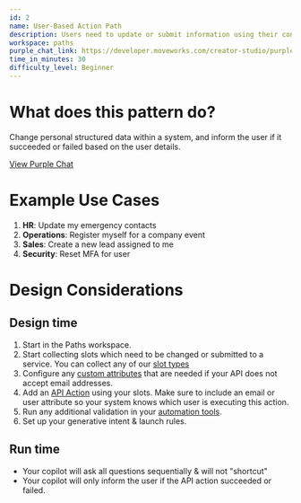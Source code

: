 ```yaml
---
id: 2
name: User-Based Action Path
description: Users need to update or submit information using their context.
workspace: paths
purple_chat_link: https://developer.moveworks.com/creator-studio/purple-chat-builder/?workspace=%7B%22title%22%3A%22My+Workspace%22%2C%22mocks%22%3A%5B%7B%22id%22%3A1636%2C%22title%22%3A%22Mock+1%22%2C%22transcript%22%3A%7B%22settings%22%3A%7B%22colorStyle%22%3A%22LIGHT%22%2C%22startTime%22%3A%2211%3A43+AM%22%2C%22defaultPerson%22%3A%22GWEN%22%2C%22editable%22%3Atrue%2C%22botName%22%3A%22%22%2C%22botImageUrl%22%3A%22%22%7D%2C%22messages%22%3A%5B%7B%22from%22%3A%22USER%22%2C%22text%22%3A%22I+just+got+married+and+would+like+to+update+my+emergency+contact+to+my+spouse.%22%7D%2C%7B%22from%22%3A%22BOT%22%2C%22text%22%3A%22Okay%2C+I+can+help+you+update+your+emergency+contact.%22%2C%22cards%22%3A%5B%7B%22title%22%3A%22What+is+your+emergency+contact%27s+full+name%3F%22%7D%5D%7D%2C%7B%22from%22%3A%22USER%22%2C%22text%22%3A%22John+Doe%22%7D%2C%7B%22from%22%3A%22ANNOTATION%22%2C%22text%22%3A%22If+the+HRIS+requires+first+%26+last+name+to+be+stored+separately%2C+then+the+questions+must+be+split+up.%22%7D%2C%7B%22from%22%3A%22BOT%22%2C%22text%22%3A%22Okay%2C+their+full+name+is+%5C%22John+Doe%5C%22%22%2C%22cards%22%3A%5B%7B%22title%22%3A%22What+is+your+emergency+contact%27s+phone+number%3F%22%7D%5D%7D%2C%7B%22from%22%3A%22USER%22%2C%22text%22%3A%22123-456-7890%22%7D%2C%7B%22from%22%3A%22ANNOTATION%22%2C%22text%22%3A%22Phone+numbers+are+not+validated.+They+must+be+validated+by+the+iPaaS.%22%7D%2C%7B%22from%22%3A%22BOT%22%2C%22text%22%3A%22Thank+you+for+providing+the+phone+number.%22%7D%2C%7B%22from%22%3A%22ANNOTATION%22%2C%22text%22%3A%22API+Call%3A%5CnUpdate+Emergency+Contact%5Cn%5Cn%7B%5Cn++%5C%22new_contact_phone_number%5C%22%3A+%5C%22123-456-7890%5C%22%2C%5Cn++%5C%22new_contact_name%5C%22%3A+%5C%22John+Doe%5C%22%2C%5Cn++%5C%22for_user%5C%22%3A+%5C%22gwen%40moveworks.ai%5C%22%5Cn%7D%22%7D%5D%7D%7D%5D%2C%22botSettings%22%3A%7B%22name%22%3A%22%22%2C%22imageUrl%22%3A%22%22%7D%7D
time_in_minutes: 30
difficulty_level: Beginner
---
```


# What does this pattern do?

Change personal structured data within a system, and inform the user if it succeeded or failed based on the user details.

[View Purple Chat](https://developer.moveworks.com/creator-studio/purple-chat-builder/?workspace=%7B%22title%22%3A%22My+Workspace%22%2C%22mocks%22%3A%5B%7B%22id%22%3A1636%2C%22title%22%3A%22Mock+1%22%2C%22transcript%22%3A%7B%22settings%22%3A%7B%22colorStyle%22%3A%22LIGHT%22%2C%22startTime%22%3A%2211%3A43+AM%22%2C%22defaultPerson%22%3A%22GWEN%22%2C%22editable%22%3Atrue%2C%22botName%22%3A%22%22%2C%22botImageUrl%22%3A%22%22%7D%2C%22messages%22%3A%5B%7B%22from%22%3A%22USER%22%2C%22text%22%3A%22I+just+got+married+and+would+like+to+update+my+emergency+contact+to+my+spouse.%22%7D%2C%7B%22from%22%3A%22BOT%22%2C%22text%22%3A%22Okay%2C+I+can+help+you+update+your+emergency+contact.%22%2C%22cards%22%3A%5B%7B%22title%22%3A%22What+is+your+emergency+contact%27s+full+name%3F%22%7D%5D%7D%2C%7B%22from%22%3A%22USER%22%2C%22text%22%3A%22John+Doe%22%7D%2C%7B%22from%22%3A%22ANNOTATION%22%2C%22text%22%3A%22If+the+HRIS+requires+first+%26+last+name+to+be+stored+separately%2C+then+the+questions+must+be+split+up.%22%7D%2C%7B%22from%22%3A%22BOT%22%2C%22text%22%3A%22Okay%2C+their+full+name+is+%5C%22John+Doe%5C%22%22%2C%22cards%22%3A%5B%7B%22title%22%3A%22What+is+your+emergency+contact%27s+phone+number%3F%22%7D%5D%7D%2C%7B%22from%22%3A%22USER%22%2C%22text%22%3A%22123-456-7890%22%7D%2C%7B%22from%22%3A%22ANNOTATION%22%2C%22text%22%3A%22Phone+numbers+are+not+validated.+They+must+be+validated+by+the+iPaaS.%22%7D%2C%7B%22from%22%3A%22BOT%22%2C%22text%22%3A%22Thank+you+for+providing+the+phone+number.%22%7D%2C%7B%22from%22%3A%22ANNOTATION%22%2C%22text%22%3A%22API+Call%3A%5CnUpdate+Emergency+Contact%5Cn%5Cn%7B%5Cn++%5C%22new_contact_phone_number%5C%22%3A+%5C%22123-456-7890%5C%22%2C%5Cn++%5C%22new_contact_name%5C%22%3A+%5C%22John+Doe%5C%22%2C%5Cn++%5C%22for_user%5C%22%3A+%5C%22gwen%40moveworks.ai%5C%22%5Cn%7D%22%7D%5D%7D%7D%5D%2C%22botSettings%22%3A%7B%22name%22%3A%22%22%2C%22imageUrl%22%3A%22%22%7D%7D)

# Example Use Cases

1. **HR**: Update my emergency contacts
2. **Operations**: Register myself for a company event
3. **Sales**: Create a new lead assigned to me
4. **Security**: Reset MFA for user

# Design Considerations

## Design time

1. Start in the Paths workspace.
2. Start collecting slots which need to be changed or submitted to a service. You can collect any of our [slot types](https://developer.moveworks.com/creator-studio/paths/slot-types/)
3. Configure any [custom attributes](https://developer.moveworks.com/creator-studio/user-attributes-reference/) that are needed if your API does not accept email addresses.
4. Add an [API Action](https://developer.moveworks.com/creator-studio/api-configuration/) using your slots. Make sure to include an email or user attribute so your system knows which user is executing this action.
5. Run any additional validation in your [automation tools](https://developer.moveworks.com/creator-studio/automation-tools).
6. Set up your generative intent & launch rules.

## Run time

- Your copilot will ask all questions sequentially & will not "shortcut"
- Your copilot will only inform the user if the API action succeeded or failed.
